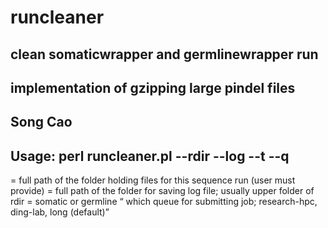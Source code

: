 # runcleaner

## clean somaticwrapper and germlinewrapper run
## implementation of  gzipping large pindel files ##

## Song Cao #

## Usage: perl runcleaner.pl  --rdir --log --t --q 


<rdir> = full path of the folder holding files for this sequence run (user must provide)
<log> = full path of the folder for saving log file; usually upper folder of rdir
<type> = somatic or germline
<q> which queue for submitting job; research-hpc, ding-lab, long (default)



